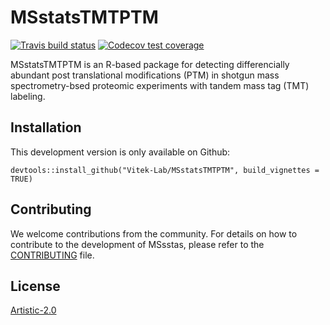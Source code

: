 # MSstatsTMTPTM

<!-- badges: start -->
[![Travis build status](https://travis-ci.com/Vitek-Lab/MSstatsTMTPTM.svg?branch=master)](https://travis-ci.com/Vitek-Lab/MSstatsTMTPTM)
[![Codecov test coverage](https://codecov.io/gh/Vitek-Lab/MSstatsTMTPTM/branch/master/graph/badge.svg)](https://codecov.io/gh/Vitek-Lab/MSstatsTMTPTM?branch=master)
<!-- badges: end -->

MSstatsTMTPTM is an R-based package for detecting differencially abundant post translational modifications (PTM) in shotgun mass spectrometry-bsed proteomic experiments with tandem mass tag (TMT) labeling. 

## Installation 

This development version is only available on Github:

```
devtools::install_github("Vitek-Lab/MSstatsTMTPTM", build_vignettes = TRUE)
```

## Contributing

We welcome contributions from the community. For details on how to contribute to the
development of MSsstas, please refer to the [CONTRIBUTING](https://github.com/Vitek-Lab/MSstatsTMTPTM/blob/master/.github/CONTRIBUTING.md) file.

## License

[Artistic-2.0](https://opensource.org/licenses/Artistic-2.0)
